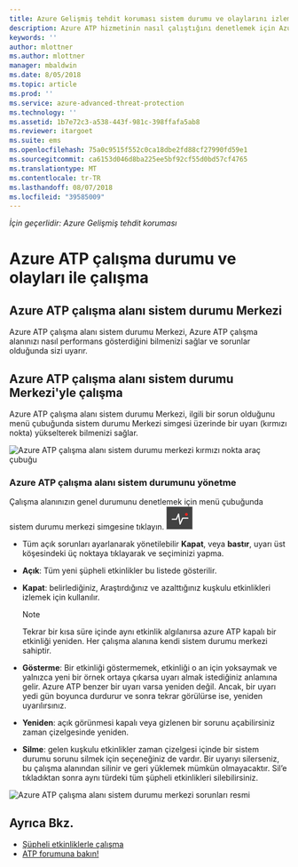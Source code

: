 ```yaml
---
title: Azure Gelişmiş tehdit koruması sistem durumu ve olaylarını izleme | Microsoft Docs
description: Azure ATP hizmetinin nasıl çalıştığını denetlemek için Azure ATP çalışma sistem durumu Merkezi'ni kullanın ve olası sorunlarda uyarı almak ve olay görüntüleyicisinde sistem olaylarını görüntüleyin.
keywords: ''
author: mlottner
ms.author: mlottner
manager: mbaldwin
ms.date: 8/05/2018
ms.topic: article
ms.prod: ''
ms.service: azure-advanced-threat-protection
ms.technology: ''
ms.assetid: 1b7e72c3-a538-443f-981c-398ffafa5ab8
ms.reviewer: itargoet
ms.suite: ems
ms.openlocfilehash: 75a0c9515f552c0ca18dbe2fd88cf27990fd59e1
ms.sourcegitcommit: ca6153d046d8ba225ee5bf92cf55d0bd57cf4765
ms.translationtype: MT
ms.contentlocale: tr-TR
ms.lasthandoff: 08/07/2018
ms.locfileid: "39585009"
---
```

*İçin geçerlidir: Azure Gelişmiş tehdit koruması*


# <a name="working-with-azure-atp-workspace-health-and-events"></a>Azure ATP çalışma durumu ve olayları ile çalışma

## <a name="azure-atp-workspace-health-center"></a>Azure ATP çalışma alanı sistem durumu Merkezi 

Azure ATP çalışma alanı sistem durumu Merkezi, Azure ATP çalışma alanınızı nasıl performans gösterdiğini bilmenizi sağlar ve sorunlar olduğunda sizi uyarır.

## <a name="working-with-the-azure-atp-workspace-health-center"></a>Azure ATP çalışma alanı sistem durumu Merkezi'yle çalışma

Azure ATP çalışma alanı sistem durumu Merkezi, ilgili bir sorun olduğunu menü çubuğunda sistem durumu Merkezi simgesi üzerinde bir uyarı (kırmızı nokta) yükselterek bilmenizi sağlar.

![Azure ATP çalışma alanı sistem durumu merkezi kırmızı nokta araç çubuğu](media/atp-health-bar.png)

### <a name="managing-azure-atp-workspace-health"></a>Azure ATP çalışma alanı sistem durumunu yönetme
Çalışma alanınızın genel durumunu denetlemek için menü çubuğunda sistem durumu merkezi simgesine tıklayın. ![Azure ATP çalışma alanı sistem durumu Merkezi simgesi](media/atp-red-dot.png)

-   Tüm açık sorunları ayarlanarak yönetilebilir **Kapat**, veya **bastır**, uyarı üst köşesindeki üç noktaya tıklayarak ve seçiminizi yapma.

-   **Açık**: Tüm yeni şüpheli etkinlikler bu listede gösterilir.

-   **Kapat**: belirlediğiniz, Araştırdığınız ve azalttığınız kuşkulu etkinlikleri izlemek için kullanılır.

    > [!NOTE]
    > Tekrar bir kısa süre içinde aynı etkinlik algılanırsa azure ATP kapalı bir etkinliği yeniden.
    > Her çalışma alanına kendi sistem durumu merkezi sahiptir.

-   **Gösterme**: Bir etkinliği göstermemek, etkinliği o an için yoksaymak ve yalnızca yeni bir örnek ortaya çıkarsa uyarı almak istediğiniz anlamına gelir. Azure ATP benzer bir uyarı varsa yeniden değil. Ancak, bir uyarı yedi gün boyunca durdurur ve sonra tekrar görülürse ise, yeniden uyarılırsınız.

-   **Yeniden**: açık görünmesi kapalı veya gizlenen bir sorunu açabilirsiniz zaman çizelgesinde yeniden.

-   **Silme**: gelen kuşkulu etkinlikler zaman çizelgesi içinde bir sistem durumu sorunu silmek için seçeneğiniz de vardır. Bir uyarıyı silerseniz, bu çalışma alanından silinir ve geri yüklemek mümkün olmayacaktır. Sil’e tıkladıktan sonra aynı türdeki tüm şüpheli etkinlikleri silebilirsiniz.



![Azure ATP çalışma alanı sistem durumu merkezi sorunları resmi](media/atp-health-issue.png)






## <a name="see-also"></a>Ayrıca Bkz.

- [Şüpheli etkinliklerle çalışma](working-with-suspicious-activities.md)
- [ATP forumuna bakın!](https://aka.ms/azureatpcommunity)
